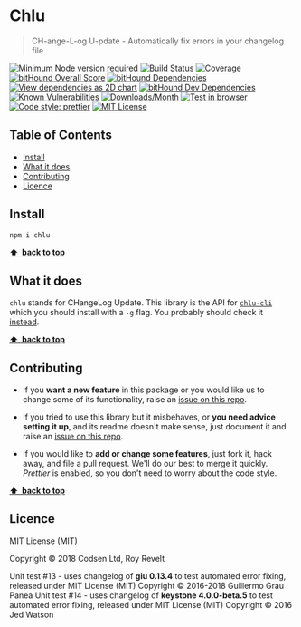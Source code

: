 # Chlu

> CH-ange-L-og U-pdate - Automatically fix errors in your changelog file

[![Minimum Node version required][node-img]][node-url]
[![Build Status][travis-img]][travis-url]
[![Coverage][cov-img]][cov-url]
[![bitHound Overall Score][overall-img]][overall-url]
[![bitHound Dependencies][deps-img]][deps-url]
[![View dependencies as 2D chart][deps2d-img]][deps2d-url]
[![bitHound Dev Dependencies][dev-img]][dev-url]
[![Known Vulnerabilities][vulnerabilities-img]][vulnerabilities-url]
[![Downloads/Month][downloads-img]][downloads-url]
[![Test in browser][runkit-img]][runkit-url]
[![Code style: prettier][prettier-img]][prettier-url]
[![MIT License][license-img]][license-url]

## Table of Contents

<!-- prettier-ignore-start -->

<!-- START doctoc generated TOC please keep comment here to allow auto update -->
<!-- DON'T EDIT THIS SECTION, INSTEAD RE-RUN doctoc TO UPDATE -->


- [Install](#install)
- [What it does](#what-it-does)
- [Contributing](#contributing)
- [Licence](#licence)

<!-- END doctoc generated TOC please keep comment here to allow auto update -->

<!-- prettier-ignore-end -->

## Install

```sh
npm i chlu
```

**[⬆ &nbsp;back to top](#)**

## What it does

`chlu` stands for CHangeLog Update. This library is the API for [`chlu-cli`](https://github.com/codsen/chlu-cli) which you should install with a `-g` flag. You probably should check it [instead](https://github.com/codsen/chlu-cli).

**[⬆ &nbsp;back to top](#)**

## Contributing

* If you **want a new feature** in this package or you would like us to change some of its functionality, raise an [issue on this repo](https://github.com/codsen/chlu/issues).

* If you tried to use this library but it misbehaves, or **you need advice setting it up**, and its readme doesn't make sense, just document it and raise an [issue on this repo](https://github.com/codsen/chlu/issues).

* If you would like to **add or change some features**, just fork it, hack away, and file a pull request. We'll do our best to merge it quickly. _Prettier_ is enabled, so you don't need to worry about the code style.

**[⬆ &nbsp;back to top](#)**

## Licence

MIT License (MIT)

Copyright © 2018 Codsen Ltd, Roy Revelt

Unit test #13 - uses changelog of **giu 0.13.4** to test automated error fixing, released under MIT License (MIT) Copyright © 2016-2018 Guillermo Grau Panea
Unit test #14 - uses changelog of **keystone 4.0.0-beta.5** to test automated error fixing, released under MIT License (MIT) Copyright © 2016 Jed Watson

[node-img]: https://img.shields.io/node/v/chlu.svg?style=flat-square&label=works%20on%20node
[node-url]: https://www.npmjs.com/package/chlu
[travis-img]: https://img.shields.io/travis/codsen/chlu.svg?style=flat-square
[travis-url]: https://travis-ci.org/codsen/chlu
[cov-img]: https://coveralls.io/repos/github/codsen/chlu/badge.svg?style=flat-square?branch=master
[cov-url]: https://coveralls.io/github/codsen/chlu?branch=master
[overall-img]: https://img.shields.io/bithound/code/github/codsen/chlu.svg?style=flat-square
[overall-url]: https://www.bithound.io/github/codsen/chlu
[deps-img]: https://img.shields.io/bithound/dependencies/github/codsen/chlu.svg?style=flat-square
[deps-url]: https://www.bithound.io/github/codsen/chlu/master/dependencies/npm
[deps2d-img]: https://img.shields.io/badge/deps%20in%202D-see_here-08f0fd.svg?style=flat-square
[deps2d-url]: http://npm.anvaka.com/#/view/2d/chlu
[dev-img]: https://img.shields.io/bithound/devDependencies/github/codsen/chlu.svg?style=flat-square
[dev-url]: https://www.bithound.io/github/codsen/chlu/master/dependencies/npm
[vulnerabilities-img]: https://snyk.io/test/github/codsen/chlu/badge.svg?style=flat-square
[vulnerabilities-url]: https://snyk.io/test/github/codsen/chlu
[downloads-img]: https://img.shields.io/npm/dm/chlu.svg?style=flat-square
[downloads-url]: https://npmcharts.com/compare/chlu
[runkit-img]: https://img.shields.io/badge/runkit-test_in_browser-a853ff.svg?style=flat-square
[runkit-url]: https://npm.runkit.com/chlu
[prettier-img]: https://img.shields.io/badge/code_style-prettier-ff69b4.svg?style=flat-square
[prettier-url]: https://github.com/prettier/prettier
[license-img]: https://img.shields.io/npm/l/chlu.svg?style=flat-square
[license-url]: https://github.com/codsen/chlu/blob/master/license.md
